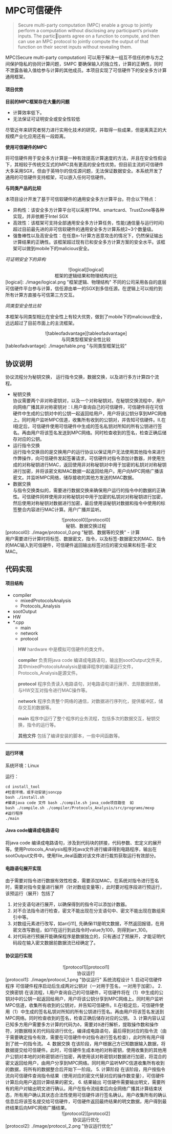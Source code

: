 # MPC可信硬件
>Secure multi-party computation (MPC) enable a group to jointly perform a
computation without disclosing any participant’s private inputs. The participants agree on a function to compute, and then can use an MPC protocol
to jointly compute the output of that function on their secret inputs without
revealing them. 

MPC(Secure multi-party computation) 可以用于解决一组互不信任的参与方之间保护隐私的协同计算问题，SMPC 要确保输入的独立性，计算的正确性，同时不泄露各输入值给参与计算的其他成员。本项目实现了可信硬件下的安全多方计算通用框架。
#### 项目优势
**目前的MPC框架存在大量的问题**
- 计算效率低下。
- 无法保证可证明安全或安全性较低

尽管近年来研究者努力进行实用化技术的研究，并取得一些成果，但是离真正的大规模产业化应用还有一段距离。

**使用可信硬件的MPC**

将可信硬件用于安全多方计算是一种有效提高计算速度的方法，并且在安全性假设下，其相较于传统交互式的MPC具有更高的安全性优势。但目前主流的可信硬件大多采用SGX，但由于英特尔的信任源问题，无法保证数据安全。本系统开发了通用的可信硬件支持框架，可以嵌入任何可信硬件。

**与同类产品的比较**

本项目设计开发了基于可信软硬件的通用安全多方计算平台。符合以下特点：
* 异构性：该安全多方计算平台可以采用TPM、smartcard、TrustZone等各种实现，并非依赖于Intel SGX
* 高效性：该框架可支持全部通用安全多方计算任务，性能(通信量与运行时间)超过目前最先进的非可信软硬件的通用安全多方计算系统2~3个数量级。
* 强鲁棒性以及高安全性：在任意n-1计算方恶意攻击的情况下，仍然保证输出计算结果的正确性。该框架超过现有已和安全多方计算方案的安全水平。该框架可以做到mobile下的malicious安全。
	
*可证明安全下的异构*
<center> ![logical][logical]</center> 
<center>框架的逻辑结果和物理结构对比 </center> 
[logical]: ./image/logical.png "框架逻辑、物理结构"
不同的公司采用各自的底层可信硬件平台参与计算，信任源由单一的SGX到多信任源。在逻辑上可以规约到所有计算方直接与可信第三方交互。

*同类型安全性比较*

本框架与同类型相比在安全性上有较大优势，做到了mobile下的malicious安全，远远超过了目前市面上的主流框架。
<center>![tableofadvantage][tableofadvantage]</center> 
<center>与同类型框架安全性比较 </center> 
[tableofadvantage]: ./image/table.png "与同类型框架比较"

## 协议说明

协议流程分为秘钥交换， 运行指令交换，数据交换，以及进行多方计算四个流程。
- 秘钥交换
<br>协议需要两个非对称密钥对，以及一个对称秘钥对。在秘钥交换流程中，用户向网络广播其非对称密钥对：I.用户查询自己的可信硬件，可信硬件将在可信硬件中生成的公钥对中的公钥一起返回给用户，用户将该公钥分享到MPC网络上。同时用户监听MPC信道，收集所有收到的公钥对，并告知可信硬件。II.在I稳定后，可信硬件使用可信硬件中生成的签名私钥对所知的所有公钥进行签名。再由用户将该签名发送到MPC网络。同时检查收到的签名，检查正确后储存对应的公钥。
- 运行指令交换
<br> 运行指令交换目的是交换用户的运行协议以保证用户无法使用其他指令来进行作弊操作，向可信硬件发起签署请求，可信硬件对指令添加计数器，并使用生成的对称秘钥进行MAC，返回使用非对称秘钥对中用于加密的私钥对对称秘钥进行加密，并将该密文和MAC数据一起返回给用户。用户向MPC网络广播该密文。并监听MPC网络，储存接收的其他方发送的MAC数据。
- 数据交换
<br>与指令交换类似的，需要进行数据交换来确保用户运行的指令中的数据的正确性。可信硬件同样使用非对称秘钥对中用于加密的私钥对对称秘钥进行加密，然后使用对称秘钥对数据进行加密，最后使用该秘钥对数据和指令中使用的标签整合内容进行MAC计算。用户广播并监听。
<center> ![protocol0][protocol0]</center> 
<center>秘钥、数据交换过程 </center> 
[protocol0]: ./image/protocol_0.png "秘钥、数据等的交换"
- 计算
<br>用户需要进行计算时将标签、数据密文，指令，以及标签-数据密文的MAC、指令的MAC输入到可信硬件，可信硬件返回输出标签对应的密文结果和标签-密文MAC。



## 代码实现
#### 项目结构
- compiler
	- mixedProtocolsAnalysis
	- Protocols_Analysis
- sootOutput
- HW
- *.cpp
 	- main
 	-  network
 	-  protocol

>**HW** hardware 中是模拟可信硬件的类文件。

>**compiler** 负责将java code 编译成电路语句，输出到sootOutput文件夹，其中mixedProtocolsAnalysis是编译程序的编译运行文件，Protocols_Analysis是源文件。

>**protocol** 程序负责读入电路语句，对电路语句进行展开、去除数据依赖，与HW交互对指令进行MAC操作等。

>**network** 程序负责整个网络的通信，对数据进行序列化，提供缓冲区，储存交互的数据等。

>**main** 程序中运行了整个程序的业务流程，包括多次的数据交互，秘钥交换，指令的运行等。

>**其他文件** 包括了编译安装的脚本，一些中间函数等。

--------

#### 运行环境

系统环境：Linux

运行：
```shell
cd install_tool
#检查环境，或手动安装jsoncpp
bash ./install.sh
#编译java code 文件 bash ./compile.sh java_code项目路径  如
bash ./compile.sh ./compiler/Protocols_Analysis/src/programs/mexp
#运行程序
./main
```
#### Java code编译成电路语句
将java code 编译成电路语句，涉及到代码块的拼接，代码参数、宏定义的展开等。使用Protocols_Analysis程序对java文件进行编译得到电路程序，输出在sootOutput文件中。使用file_deal函数对该文件进行裁剪获取运行有效部分。
#### 电路语句展开实现
由于需要对指令进行数据有效性检查，需要添加MAC，在系统对指令进行签名时，需要对指令变量进行展开（针对数组变量等），此时要对程序段进行预运行，该预运行（展开）包括了
1. 对分支语句进行展开，以确保得到的指令可以添加计数器。
2. 对不合法指令进行检查，密文不能出现在分支语句中、密文不能出现在数组索引中等。 
3. 对数组元素进行改写，如arr[i11], 先确保i11是明文数据，不然返回报错，在用密文改写数组，如i11在运行到此指令时value为100，则得到arr_100。
4. 对代码进行预展开能确保程序是数据独立的，只有通过了预展开，才能证明代码段在输入密文数据前数据流已经确定了。

#### 协议运行实现
<center>![protocol1][protocol1]</center> 
<center>协议运行</center> 
[protocol1]: ./image/protocol_1.png "协议运行"
系统流程设计
1. 启动可信硬件程序 可信硬件程序启动后生成两对公钥对（一对用于签名，一对用于加密）。
2. 交换密钥 在该流程，I.用户查询自己的可信硬件，可信硬件将在（1）中生成的公钥对中的公钥一起返回给用户，用户将该公钥分享到MPC网络上。同时用户监听MPC信道，收集所有收到的公钥对，并告知可信硬件。II.在I稳定后，可信硬件使用（1）中生成的签名私钥对所知的所有公钥进行签名。再由用户将该签名发送到MPC网络。同时检查收到的签名，检查正确后储存对应的公钥。
3. 计算内容认证 已知多方用户需要多方计算的代码为ð，需要对ð进行解析，提取操作数和操作符，对数据相关的代码段进行优化，编译成电路语句，最后得到对应的指令流（由于需要确定指令有效，需要在可信硬件中对指令进行签名检查），此时所有用户得到了统一的指令流。
4. 数据交换 在该阶段，用户根据己方已知数据输入数据，将数据提交给可信硬件。此时，可信硬件生成本地的对称密钥，使用收集到的其他用户公钥对本地的对称密钥进行加密，再使用该对称密钥对数据进行加密，将混合的密文返回给用户，由用户分享到MPC网络。同时用户监听MPC信道收集所有收到的数据，将所有的数据整合后开始下一阶段。
5. 计算阶段 在该阶段，用户按指令流向可信硬件查询指令结果（使用对应的密文代替对应的操作数变量），可信硬件计算后向用户返回计算结果的密文。
6. 结果输出 可信硬件需要输出明文，需要所有的用户对输出明文进行确认。用户在指令流结束后向全网络广播其计算结束状态，所有用户确认其状态合法性使用可信硬件进行签名确认。用户收集所有的确认信息后将该签名提交给可信硬件，可信硬件返回最终结果的明文数据，用户得到最终结果后向MPC网络广播结果。

<center>![protocol2][protocol2]</center> 
<center>协议运行优化</center> 
[protocol2]: ./image/protocol_2.png "协议运行优化"